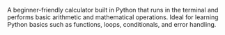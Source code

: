 A beginner-friendly calculator built in Python that runs in the terminal and performs basic arithmetic and mathematical operations. Ideal for learning Python basics such as functions, loops, conditionals, and error handling.

